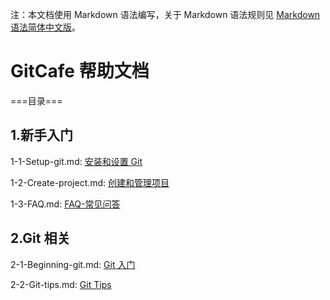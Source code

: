 注：本文档使用 Markdown 语法编写，关于 Markdown 语法规则见 [Markdown 语法简体中文版](/riku/Markdown-Syntax-CN/blob/master/syntax.md#code)。

# GitCafe 帮助文档

===目录===

## 1.新手入门

1-1-Setup-git.md: [安装和设置 Git](1-1-Setup-git.md#code)

1-2-Create-project.md: [创建和管理项目](1-2-Create-project.md#code)

1-3-FAQ.md: [FAQ-常见问答](1-3-FAQ.md#code)

## 2.Git 相关

2-1-Beginning-git.md: [Git 入门](2-1-Beginning-git.md#code)

2-2-Git-tips.md: [Git Tips](2-2-Git-tips.md#code)

